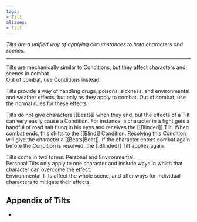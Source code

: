```yaml
---
tags:
- Tilt
aliases:
- Tilt
---
```


_Tilts are a unified way of applying circumstances to both characters and scenes._

---

Tilts are mechanically similar to Conditions, but they affect characters and scenes in combat.\
Out of combat, use Conditions instead.

Tilts provide a way of handling drugs, poisons, sickness, and environmental and weather effects, but only as they apply to combat. Out of combat, use the normal rules for these effects.

Tilts do not give characters [[Beats]] when they end, but the effects of a Tilt can very easily cause a Condition. For instance, a character in a fight gets a handful of road salt flung in his eyes and receives the [[Blinded]] Tilt. When combat ends, this shifts to the [[Blind]] Condition. Resolving this Condition will give the character a [[Beats|Beat]]. If the character enters combat again before the Condition is resolved, the [[Blinded]] Tilt applies again.

Tilts come in two forms: Personal and Environmental.\
Personal Tilts only apply to one character and include ways in which that character can overcome the effect.\
Environmental Tilts affect the whole scene, and offer ways for individual characters to mitigate their effects.

## Appendix of Tilts

- 